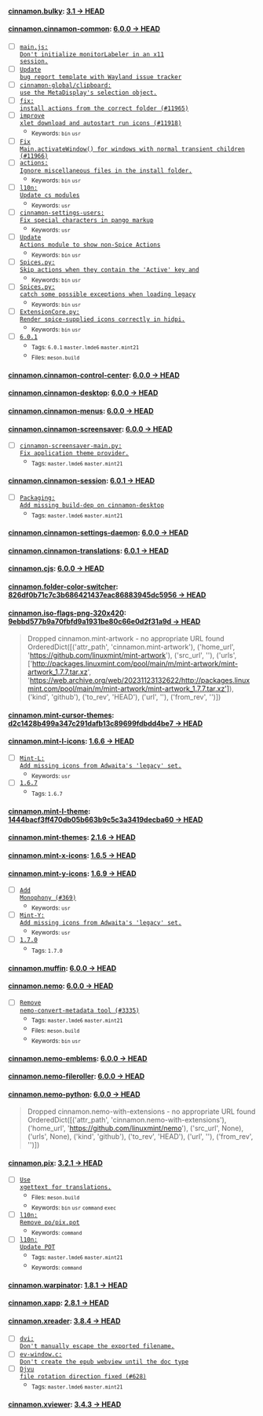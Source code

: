 
#### [cinnamon.bulky](https://github.com/linuxmint/bulky): [3.1 → HEAD](https://github.com/linuxmint/bulky/compare/3.1...HEAD)


#### [cinnamon.cinnamon-common](https://github.com/linuxmint/cinnamon): [6.0.0 → HEAD](https://github.com/linuxmint/cinnamon/compare/6.0.0...HEAD)

- [ ] [<code>main.js: Don't initialize monitorLabeler in an x11 session.</code>](https://github.com/linuxmint/cinnamon/commit/f83fe2b4e3aa2545f06b1bd480bcff163001a35d)
- [ ] [<code>Update bug report template with Wayland issue tracker</code>](https://github.com/linuxmint/cinnamon/commit/b7f7ef9e33cce5385a686fc232b2b6e07435dba6)
- [ ] [<code>cinnamon-global/clipboard: use the MetaDisplay's selection object.</code>](https://github.com/linuxmint/cinnamon/commit/ba15e7eea3670d5053452b6630385d65c6e3217d)
- [ ] [<code>fix: install actions from the correct folder (#11965)</code>](https://github.com/linuxmint/cinnamon/commit/9eeeece432599f743c19c1fef940b0d43463d3b6)
- [ ] [<code>improve xlet download and autostart run icons (#11918)</code>](https://github.com/linuxmint/cinnamon/commit/545de4519c092035073c84a5005c2b288c6a30d3)
  - <sub>Keywords: <code>bin</code> <code>usr</code></sub>
- [ ] [<code>Fix Main.activateWindow() for windows with normal transient children (#11966)</code>](https://github.com/linuxmint/cinnamon/commit/eff19d29f88d1a24368b3f1a3bc948a58217ba2d)
- [ ] [<code>actions: Ignore miscellaneous files in the install folder.</code>](https://github.com/linuxmint/cinnamon/commit/21b8c3f2fc57e558757f710929d15ec8774807c3)
  - <sub>Keywords: <code>bin</code> <code>usr</code></sub>
- [ ] [<code>l10n: Update cs modules</code>](https://github.com/linuxmint/cinnamon/commit/07c8ddefff57022b54647d686cacd8ead2db5873)
  - <sub>Keywords: <code>usr</code></sub>
- [ ] [<code>cinnamon-settings-users: Fix special characters in pango markup</code>](https://github.com/linuxmint/cinnamon/commit/0f0a8be3b2643de78319ddd48f129aaed48da5f9)
  - <sub>Keywords: <code>usr</code></sub>
- [ ] [<code>Update Actions module to show non-Spice Actions</code>](https://github.com/linuxmint/cinnamon/commit/5de2b89b5ec73edfca7a711a0c33189e853d1067)
  - <sub>Keywords: <code>bin</code> <code>usr</code></sub>
- [ ] [<code>Spices.py: Skip actions when they contain the 'Active' key and</code>](https://github.com/linuxmint/cinnamon/commit/64e09e4400b2c08247d1469bd9a5d7ef88d46f28)
  - <sub>Keywords: <code>bin</code> <code>usr</code></sub>
- [ ] [<code>Spices.py: catch some possible exceptions when loading legacy</code>](https://github.com/linuxmint/cinnamon/commit/ad7328cec176cfdab0d2b2acd0294bd87728e8ff)
  - <sub>Keywords: <code>bin</code> <code>usr</code></sub>
- [ ] [<code>ExtensionCore.py: Render spice-supplied icons correctly in hidpi.</code>](https://github.com/linuxmint/cinnamon/commit/161b606eb84202eebde2dbe2e5dfd63193f116fe)
  - <sub>Keywords: <code>bin</code> <code>usr</code></sub>
- [ ] [<code>6.0.1</code>](https://github.com/linuxmint/cinnamon/commit/add67977ff40f5e58ac96827c68daa2f1bdb9bd7)
  - <sub>Tags: <code>6.0.1</code> <code>master.lmde6</code> <code>master.mint21</code></sub>
  - <sub>Files: <code>meson.build</code></sub>

#### [cinnamon.cinnamon-control-center](https://github.com/linuxmint/cinnamon-control-center): [6.0.0 → HEAD](https://github.com/linuxmint/cinnamon-control-center/compare/6.0.0...HEAD)


#### [cinnamon.cinnamon-desktop](https://github.com/linuxmint/cinnamon-desktop): [6.0.0 → HEAD](https://github.com/linuxmint/cinnamon-desktop/compare/6.0.0...HEAD)


#### [cinnamon.cinnamon-menus](https://github.com/linuxmint/cinnamon-menus): [6.0.0 → HEAD](https://github.com/linuxmint/cinnamon-menus/compare/6.0.0...HEAD)


#### [cinnamon.cinnamon-screensaver](https://github.com/linuxmint/cinnamon-screensaver): [6.0.0 → HEAD](https://github.com/linuxmint/cinnamon-screensaver/compare/6.0.0...HEAD)

- [ ] [<code>cinnamon-screensaver-main.py: Fix application theme provider.</code>](https://github.com/linuxmint/cinnamon-screensaver/commit/37ab8ed18f35591f2bd99043f12c06d98b4527db)
  - <sub>Tags: <code>master.lmde6</code> <code>master.mint21</code></sub>

#### [cinnamon.cinnamon-session](https://github.com/linuxmint/cinnamon-session): [6.0.1 → HEAD](https://github.com/linuxmint/cinnamon-session/compare/6.0.1...HEAD)

- [ ] [<code>Packaging: Add missing build-dep on cinnamon-desktop</code>](https://github.com/linuxmint/cinnamon-session/commit/38c8fd0674e67d48d0fad47515be02b5a7604979)
  - <sub>Tags: <code>master.lmde6</code> <code>master.mint21</code></sub>

#### [cinnamon.cinnamon-settings-daemon](https://github.com/linuxmint/cinnamon-settings-daemon): [6.0.0 → HEAD](https://github.com/linuxmint/cinnamon-settings-daemon/compare/6.0.0...HEAD)


#### [cinnamon.cinnamon-translations](https://github.com/linuxmint/cinnamon-translations): [6.0.1 → HEAD](https://github.com/linuxmint/cinnamon-translations/compare/6.0.1...HEAD)


#### [cinnamon.cjs](https://github.com/linuxmint/cjs): [6.0.0 → HEAD](https://github.com/linuxmint/cjs/compare/6.0.0...HEAD)


#### [cinnamon.folder-color-switcher](https://github.com/linuxmint/folder-color-switcher): [826df0b71c7c3b686421437eac86883945dc5956 → HEAD](https://github.com/linuxmint/folder-color-switcher/compare/826df0b71c7c3b686421437eac86883945dc5956...HEAD)


#### [cinnamon.iso-flags-png-320x420](https://github.com/joielechong/iso-country-flags-svg-collection): [9ebbd577b9a70fbfd9a1931be80c66e0d2f31a9d → HEAD](https://github.com/joielechong/iso-country-flags-svg-collection/compare/9ebbd577b9a70fbfd9a1931be80c66e0d2f31a9d...HEAD)

> Dropped cinnamon.mint-artwork - no appropriate URL found OrderedDict([('attr_path', 'cinnamon.mint-artwork'), ('home_url', 'https://github.com/linuxmint/mint-artwork'), ('src_url', ''), ('urls', ['http://packages.linuxmint.com/pool/main/m/mint-artwork/mint-artwork_1.7.7.tar.xz', 'https://web.archive.org/web/20231123132622/http://packages.linuxmint.com/pool/main/m/mint-artwork/mint-artwork_1.7.7.tar.xz']), ('kind', 'github'), ('to_rev', 'HEAD'), ('url', ''), ('from_rev', '')])


#### [cinnamon.mint-cursor-themes](https://github.com/linuxmint/mint-cursor-themes): [d2c1428b499a347c291dafb13c89699fdbdd4be7 → HEAD](https://github.com/linuxmint/mint-cursor-themes/compare/d2c1428b499a347c291dafb13c89699fdbdd4be7...HEAD)


#### [cinnamon.mint-l-icons](https://github.com/linuxmint/mint-l-icons): [1.6.6 → HEAD](https://github.com/linuxmint/mint-l-icons/compare/1.6.6...HEAD)

- [ ] [<code>Mint-L: Add missing icons from Adwaita's 'legacy' set.</code>](https://github.com/linuxmint/mint-l-icons/commit/abb961f260a46756987ecf45e15c66b2eff0a628)
  - <sub>Keywords: <code>usr</code></sub>
- [ ] [<code>1.6.7</code>](https://github.com/linuxmint/mint-l-icons/commit/f6d84f6bd0a89001092d2035656c334cac07eafa)
  - <sub>Tags: <code>1.6.7</code></sub>

#### [cinnamon.mint-l-theme](https://github.com/linuxmint/mint-l-theme): [1444bacf3ff470db05b663b9c5c3a3419decba60 → HEAD](https://github.com/linuxmint/mint-l-theme/compare/1444bacf3ff470db05b663b9c5c3a3419decba60...HEAD)


#### [cinnamon.mint-themes](https://github.com/linuxmint/mint-themes): [2.1.6 → HEAD](https://github.com/linuxmint/mint-themes/compare/2.1.6...HEAD)


#### [cinnamon.mint-x-icons](https://github.com/linuxmint/mint-x-icons): [1.6.5 → HEAD](https://github.com/linuxmint/mint-x-icons/compare/1.6.5...HEAD)


#### [cinnamon.mint-y-icons](https://github.com/linuxmint/mint-y-icons): [1.6.9 → HEAD](https://github.com/linuxmint/mint-y-icons/compare/1.6.9...HEAD)

- [ ] [<code>Add Monophony (#369)</code>](https://github.com/linuxmint/mint-y-icons/commit/3064dda81f2167d0a855018793f0ffde6ad4b816)
  - <sub>Keywords: <code>usr</code></sub>
- [ ] [<code>Mint-Y: Add missing icons from Adwaita's 'legacy' set.</code>](https://github.com/linuxmint/mint-y-icons/commit/ffe3c8264fcfb3adfd6539a912ac92f5f4c9ca82)
  - <sub>Keywords: <code>usr</code></sub>
- [ ] [<code>1.7.0</code>](https://github.com/linuxmint/mint-y-icons/commit/627015aa7da6f9b9bcc59c9dedd86c8f65598783)
  - <sub>Tags: <code>1.7.0</code></sub>

#### [cinnamon.muffin](https://github.com/linuxmint/muffin): [6.0.0 → HEAD](https://github.com/linuxmint/muffin/compare/6.0.0...HEAD)


#### [cinnamon.nemo](https://github.com/linuxmint/nemo): [6.0.0 → HEAD](https://github.com/linuxmint/nemo/compare/6.0.0...HEAD)

- [ ] [<code>Remove nemo-convert-metadata tool (#3335)</code>](https://github.com/linuxmint/nemo/commit/10181e961fb0cdb8dc701bccff0be0acdbc8accf)
  - <sub>Tags: <code>master.lmde6</code> <code>master.mint21</code></sub>
  - <sub>Files: <code>meson.build</code></sub>
  - <sub>Keywords: <code>bin</code> <code>usr</code></sub>

#### [cinnamon.nemo-emblems](https://github.com/linuxmint/nemo-extensions): [6.0.0 → HEAD](https://github.com/linuxmint/nemo-extensions/compare/6.0.0...HEAD)


#### [cinnamon.nemo-fileroller](https://github.com/linuxmint/nemo-extensions): [6.0.0 → HEAD](https://github.com/linuxmint/nemo-extensions/compare/6.0.0...HEAD)


#### [cinnamon.nemo-python](https://github.com/linuxmint/nemo-extensions): [6.0.0 → HEAD](https://github.com/linuxmint/nemo-extensions/compare/6.0.0...HEAD)

> Dropped cinnamon.nemo-with-extensions - no appropriate URL found OrderedDict([('attr_path', 'cinnamon.nemo-with-extensions'), ('home_url', 'https://github.com/linuxmint/nemo'), ('src_url', None), ('urls', None), ('kind', 'github'), ('to_rev', 'HEAD'), ('url', ''), ('from_rev', '')])


#### [cinnamon.pix](https://github.com/linuxmint/pix): [3.2.1 → HEAD](https://github.com/linuxmint/pix/compare/3.2.1...HEAD)

- [ ] [<code>Use xgettext for translations.</code>](https://github.com/linuxmint/pix/commit/14e9e43dfbffaae0c01f8aa1cd22236e93cbfb62)
  - <sub>Files: <code>meson.build</code></sub>
  - <sub>Keywords: <code>bin</code> <code>usr</code> <code>command</code> <code>exec</code></sub>
- [ ] [<code>l10n: Remove po/pix.pot</code>](https://github.com/linuxmint/pix/commit/c357f37b3c517f2b1206517377b0bd590d961e55)
  - <sub>Keywords: <code>command</code></sub>
- [ ] [<code>l10n: Update POT</code>](https://github.com/linuxmint/pix/commit/e88cd873bbb3a900e432000f014d51e6d8162992)
  - <sub>Tags: <code>master.lmde6</code> <code>master.mint21</code></sub>
  - <sub>Keywords: <code>command</code></sub>

#### [cinnamon.warpinator](https://github.com/linuxmint/warpinator): [1.8.1 → HEAD](https://github.com/linuxmint/warpinator/compare/1.8.1...HEAD)


#### [cinnamon.xapp](https://github.com/linuxmint/xapp): [2.8.1 → HEAD](https://github.com/linuxmint/xapp/compare/2.8.1...HEAD)


#### [cinnamon.xreader](https://github.com/linuxmint/xreader): [3.8.4 → HEAD](https://github.com/linuxmint/xreader/compare/3.8.4...HEAD)

- [ ] [<code>dvi: Don't manually escape the exported filename.</code>](https://github.com/linuxmint/xreader/commit/ffdad9225336af1cb66f8af46f80aeef4a7d81ea)
- [ ] [<code>ev-window.c: Don't create the epub webview until the doc type</code>](https://github.com/linuxmint/xreader/commit/be4400f97ae3364c5e910609ea7706db3f54eeac)
- [ ] [<code>Djvu file rotation direction fixed (#628)</code>](https://github.com/linuxmint/xreader/commit/4902eaea4886c700efee6214c4520bce6cd8080a)
  - <sub>Tags: <code>master.lmde6</code> <code>master.mint21</code></sub>

#### [cinnamon.xviewer](https://github.com/linuxmint/xviewer): [3.4.3 → HEAD](https://github.com/linuxmint/xviewer/compare/3.4.3...HEAD)


